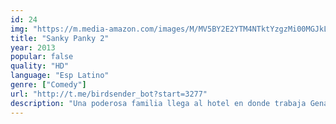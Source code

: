 ```yaml
---
id: 24
img: "https://m.media-amazon.com/images/M/MV5BY2E2YTM4NTktYzgzMi00MGJkLWFlNmUtMzRiZmE2NmI3MGNjXkEyXkFqcGdeQXVyMTEwNDEzMzUx._V1_SX300.jpg"
title: "Sanky Panky 2"
year: 2013
popular: false
quality: "HD"
language: "Esp Latino"
genre: ["Comedy"]
url: "http://t.me/birdsender_bot?start=3277"
description: "Una poderosa familia llega al hotel en donde trabaja Genaro y es él quien debe encargarse de su entretenimiento. Su vida se complica con el regreso de Marta, pues aparentemente le tiene una gran sorpresa."
---
```

